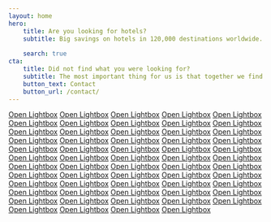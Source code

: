 ```yaml
---
layout: home
hero:
    title: Are you looking for hotels?  
    subtitle: Big savings on hotels in 120,000 destinations worldwide. Browse hotel reviews and find the guaranteed best price on hotels for all budgets. 
  
    search: true
cta:
    title: Did not find what you were looking for?
    subtitle: The most important thing for us is that together we find a solution, give us more information than you are looking for.
    button_text: Contact  
    button_url: /contact/  
---
```

<div uk-lightbox>
<a class="uk-button uk-button-default" href="images/photo.jpg">Open Lightbox</a>
<a class="uk-button uk-button-default" href="images/photo.jpg">Open Lightbox</a>
<a class="uk-button uk-button-default" href="images/photo.jpg">Open Lightbox</a>
<a class="uk-button uk-button-default" href="images/photo.jpg">Open Lightbox</a>
<a class="uk-button uk-button-default" href="images/photo.jpg">Open Lightbox</a>
<a class="uk-button uk-button-default" href="images/photo.jpg">Open Lightbox</a>
<a class="uk-button uk-button-default" href="images/photo.jpg">Open Lightbox</a>
<a class="uk-button uk-button-default" href="images/photo.jpg">Open Lightbox</a>
<a class="uk-button uk-button-default" href="images/photo.jpg">Open Lightbox</a>
<a class="uk-button uk-button-default" href="images/photo.jpg">Open Lightbox</a>
<a class="uk-button uk-button-default" href="images/photo.jpg">Open Lightbox</a>
<a class="uk-button uk-button-default" href="images/photo.jpg">Open Lightbox</a>
<a class="uk-button uk-button-default" href="images/photo.jpg">Open Lightbox</a>
<a class="uk-button uk-button-default" href="images/photo.jpg">Open Lightbox</a>
<a class="uk-button uk-button-default" href="images/photo.jpg">Open Lightbox</a>
<a class="uk-button uk-button-default" href="images/photo.jpg">Open Lightbox</a>    
<a class="uk-button uk-button-default" href="images/photo.jpg">Open Lightbox</a>
<a class="uk-button uk-button-default" href="images/photo.jpg">Open Lightbox</a>
<a class="uk-button uk-button-default" href="images/photo.jpg">Open Lightbox</a>
<a class="uk-button uk-button-default" href="images/photo.jpg">Open Lightbox</a>
<a class="uk-button uk-button-default" href="images/photo.jpg">Open Lightbox</a>
<a class="uk-button uk-button-default" href="images/photo.jpg">Open Lightbox</a>
<a class="uk-button uk-button-default" href="images/photo.jpg">Open Lightbox</a>
<a class="uk-button uk-button-default" href="images/photo.jpg">Open Lightbox</a>
<a class="uk-button uk-button-default" href="images/photo.jpg">Open Lightbox</a>
<a class="uk-button uk-button-default" href="images/photo.jpg">Open Lightbox</a>
<a class="uk-button uk-button-default" href="images/photo.jpg">Open Lightbox</a>
<a class="uk-button uk-button-default" href="images/photo.jpg">Open Lightbox</a>
<a class="uk-button uk-button-default" href="images/photo.jpg">Open Lightbox</a>
<a class="uk-button uk-button-default" href="images/photo.jpg">Open Lightbox</a>
<a class="uk-button uk-button-default" href="images/photo.jpg">Open Lightbox</a>
<a class="uk-button uk-button-default" href="images/photo.jpg">Open Lightbox</a>
<a class="uk-button uk-button-default" href="images/photo.jpg">Open Lightbox</a>
<a class="uk-button uk-button-default" href="images/photo.jpg">Open Lightbox</a>
<a class="uk-button uk-button-default" href="images/photo.jpg">Open Lightbox</a>
<a class="uk-button uk-button-default" href="images/photo.jpg">Open Lightbox</a>
<a class="uk-button uk-button-default" href="images/photo.jpg">Open Lightbox</a>
<a class="uk-button uk-button-default" href="images/photo.jpg">Open Lightbox</a>
<a class="uk-button uk-button-default" href="images/photo.jpg">Open Lightbox</a>
<a class="uk-button uk-button-default" href="images/photo.jpg">Open Lightbox</a>
<a class="uk-button uk-button-default" href="images/photo.jpg">Open Lightbox</a>
<a class="uk-button uk-button-default" href="images/photo.jpg">Open Lightbox</a>
<a class="uk-button uk-button-default" href="images/photo.jpg">Open Lightbox</a>
<a class="uk-button uk-button-default" href="images/photo.jpg">Open Lightbox</a>
<a class="uk-button uk-button-default" href="images/photo.jpg">Open Lightbox</a>
<a class="uk-button uk-button-default" href="images/photo.jpg">Open Lightbox</a>
<a class="uk-button uk-button-default" href="images/photo.jpg">Open Lightbox</a>
<a class="uk-button uk-button-default" href="images/photo.jpg">Open Lightbox</a>
<a class="uk-button uk-button-default" href="images/photo.jpg">Open Lightbox</a>
<a class="uk-button uk-button-default" href="images/photo.jpg">Open Lightbox</a>
<a class="uk-button uk-button-default" href="images/photo.jpg">Open Lightbox</a>
<a class="uk-button uk-button-default" href="images/photo.jpg">Open Lightbox</a>
<a class="uk-button uk-button-default" href="images/photo.jpg">Open Lightbox</a>
<a class="uk-button uk-button-default" href="images/photo.jpg">Open Lightbox</a>
<a class="uk-button uk-button-default" href="images/photo.jpg">Open Lightbox</a>
<a class="uk-button uk-button-default" href="images/photo.jpg">Open Lightbox</a>
<a class="uk-button uk-button-default" href="images/photo.jpg">Open Lightbox</a>
<a class="uk-button uk-button-default" href="images/photo.jpg">Open Lightbox</a>
<a class="uk-button uk-button-default" href="images/photo.jpg">Open Lightbox</a>
</div>
